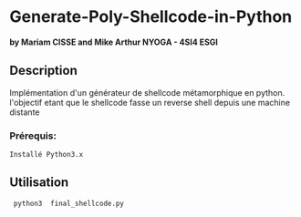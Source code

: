 # Generate-Poly-Shellcode-in-Python

**by Mariam CISSE and Mike Arthur NYOGA - 4SI4 ESGI**

## **Description**
Implémentation d'un générateur de shellcode métamorphique en python. l'objectif etant que le shellcode fasse un reverse shell depuis une machine distante 
### **Prérequis**:
	Installé Python3.x 

 ## **Utilisation**
     python3  final_shellcode.py
